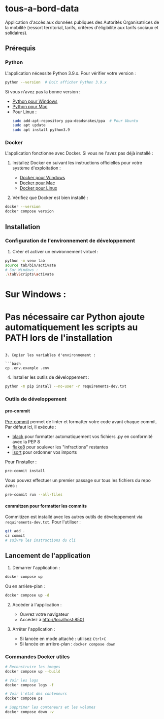 # tous-a-bord-data

Application d'accès aux données publiques des Autorités Organisatrices de la mobilité (ressort territorial, tarifs, critères d'éligibilité aux tarifs sociaux et solidaires).

## Prérequis

### Python

L'application nécessite Python 3.9.x. Pour vérifier votre version :

```bash
python --version  # Doit afficher Python 3.9.x
```

Si vous n'avez pas la bonne version :

- [Python pour Windows](https://www.python.org/downloads/windows/)
- [Python pour Mac](https://www.python.org/downloads/macos/)
- Pour Linux :
  ```bash
  sudo add-apt-repository ppa:deadsnakes/ppa  # Pour Ubuntu
  sudo apt update
  sudo apt install python3.9
  ```

### Docker

L'application fonctionne avec Docker. Si vous ne l'avez pas déjà installé :

1. Installez Docker en suivant les instructions officielles pour votre système d'exploitation :

   - [Docker pour Windows](https://docs.docker.com/desktop/install/windows-install/)
   - [Docker pour Mac](https://docs.docker.com/desktop/install/mac-install/)
   - [Docker pour Linux](https://docs.docker.com/engine/install/)

2. Vérifiez que Docker est bien installé :

```bash
docker --version
docker compose version
```

## Installation

### Configuration de l'environnement de développement

1. Créer et activer un environnement virtuel :

```bash
python -m venv tab
source tab/bin/activate
# Sur Windows :
.\tab\Scripts\activate
```

# Sur Windows :

# Pas nécessaire car Python ajoute automatiquement les scripts au PATH lors de l'installation

````

3. Copier les variables d'environnement :

```bash
cp .env.example .env
````

4. Installer les outils de développement :

```bash
python -m pip install --no-user -r requirements-dev.txt
```

### Outils de développement

#### pre-commit

[Pre-commit](https://pre-commit.com/) permet de linter et formatter votre code avant chaque commit. Par défaut ici, il exécute :

- [black](https://github.com/psf/black) pour formatter automatiquement vos fichiers .py en conformité avec la PEP 8
- [flake8](https://github.com/pycqa/flake8) pour soulever les "infractions" restantes
- [isort](https://github.com/pycqa/isort) pour ordonner vos imports

Pour l'installer :

```bash
pre-commit install
```

Vous pouvez effectuer un premier passage sur tous les fichiers du repo avec :

```bash
pre-commit run --all-files
```

#### commitzen pour formatter les commits

Commitizen est installé avec les autres outils de développement via `requirements-dev.txt`. Pour l'utiliser :

```bash
git add .
cz commit
# suivre les instructions du cli
```

## Lancement de l'application

1. Démarrer l'application :

```bash
docker compose up
```

Ou en arrière-plan :

```bash
docker compose up -d
```

2. Accéder à l'application :

   - Ouvrez votre navigateur
   - Accédez à [http://localhost:8501](http://localhost:8501)

3. Arrêter l'application :
   - Si lancée en mode attaché : utilisez `Ctrl+C`
   - Si lancée en arrière-plan : `docker compose down`

### Commandes Docker utiles

```bash
# Reconstruire les images
docker compose up --build

# Voir les logs
docker compose logs -f

# Voir l'état des conteneurs
docker compose ps

# Supprimer les conteneurs et les volumes
docker compose down -v
```